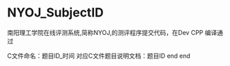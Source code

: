 # NYOJ_SubjectID
南阳理工学院在线评测系统,简称NYOJ,的测评程序提交代码，在Dev CPP 编译通过

C文件命名：题目ID_时间
对应C文件题目说明文档：题目ID
end
end